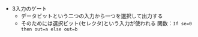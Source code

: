 - 3入力のゲート
	- データビットという二つの入力から一つを選択して出力する
	- そのためには選択ビット(セレクタ)という入力が使われる
関数：`If se=0 then out=a else out=b`

